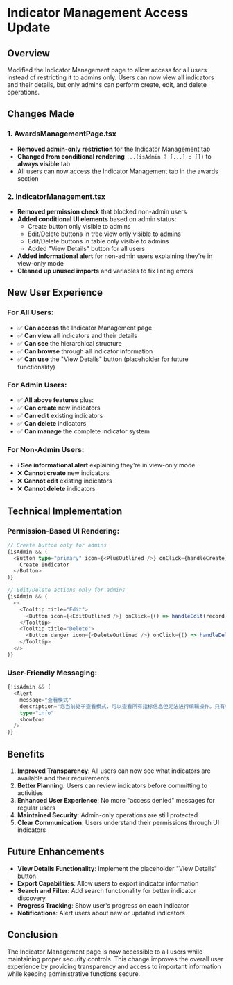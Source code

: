 # Indicator Management Access Update

## Overview
Modified the Indicator Management page to allow access for all users instead of restricting it to admins only. Users can now view all indicators and their details, but only admins can perform create, edit, and delete operations.

## Changes Made

### 1. AwardsManagementPage.tsx
- **Removed admin-only restriction** for the Indicator Management tab
- **Changed from conditional rendering** `...(isAdmin ? [...] : [])` to **always visible** tab
- All users can now access the Indicator Management tab in the awards section

### 2. IndicatorManagement.tsx
- **Removed permission check** that blocked non-admin users
- **Added conditional UI elements** based on admin status:
  - Create button only visible to admins
  - Edit/Delete buttons in tree view only visible to admins
  - Edit/Delete buttons in table only visible to admins
  - Added "View Details" button for all users
- **Added informational alert** for non-admin users explaining they're in view-only mode
- **Cleaned up unused imports** and variables to fix linting errors

## New User Experience

### For All Users:
- ✅ **Can access** the Indicator Management page
- ✅ **Can view** all indicators and their details
- ✅ **Can see** the hierarchical structure
- ✅ **Can browse** through all indicator information
- ✅ **Can use** the "View Details" button (placeholder for future functionality)

### For Admin Users:
- ✅ **All above features** plus:
- ✅ **Can create** new indicators
- ✅ **Can edit** existing indicators
- ✅ **Can delete** indicators
- ✅ **Can manage** the complete indicator system

### For Non-Admin Users:
- ℹ️ **See informational alert** explaining they're in view-only mode
- ❌ **Cannot create** new indicators
- ❌ **Cannot edit** existing indicators
- ❌ **Cannot delete** indicators

## Technical Implementation

### Permission-Based UI Rendering:
```typescript
// Create button only for admins
{isAdmin && (
  <Button type="primary" icon={<PlusOutlined />} onClick={handleCreate}>
    Create Indicator
  </Button>
)}

// Edit/Delete actions only for admins
{isAdmin && (
  <>
    <Tooltip title="Edit">
      <Button icon={<EditOutlined />} onClick={() => handleEdit(record)} />
    </Tooltip>
    <Tooltip title="Delete">
      <Button danger icon={<DeleteOutlined />} onClick={() => handleDelete(record.id)} />
    </Tooltip>
  </>
)}
```

### User-Friendly Messaging:
```typescript
{!isAdmin && (
  <Alert
    message="查看模式"
    description="您当前处于查看模式，可以查看所有指标信息但无法进行编辑操作。只有管理员可以创建、编辑和删除指标。"
    type="info"
    showIcon
  />
)}
```

## Benefits

1. **Improved Transparency**: All users can now see what indicators are available and their requirements
2. **Better Planning**: Users can review indicators before committing to activities
3. **Enhanced User Experience**: No more "access denied" messages for regular users
4. **Maintained Security**: Admin-only operations are still protected
5. **Clear Communication**: Users understand their permissions through UI indicators

## Future Enhancements

- **View Details Functionality**: Implement the placeholder "View Details" button
- **Export Capabilities**: Allow users to export indicator information
- **Search and Filter**: Add search functionality for better indicator discovery
- **Progress Tracking**: Show user's progress on each indicator
- **Notifications**: Alert users about new or updated indicators

## Conclusion

The Indicator Management page is now accessible to all users while maintaining proper security controls. This change improves the overall user experience by providing transparency and access to important information while keeping administrative functions secure.
